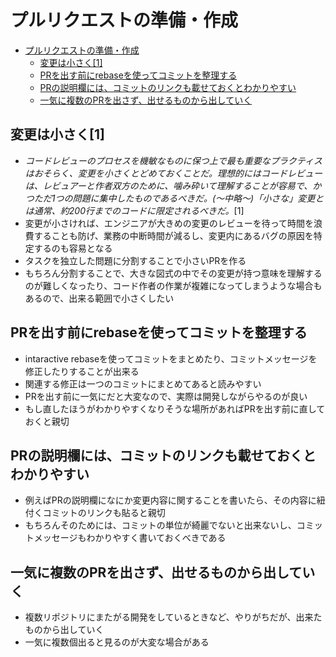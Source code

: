 # プルリクエストの準備・作成

- [プルリクエストの準備・作成](#プルリクエストの準備作成)
  - [変更は小さく\[1\]](#変更は小さく1)
  - [PRを出す前にrebaseを使ってコミットを整理する](#prを出す前にrebaseを使ってコミットを整理する)
  - [PRの説明欄には、コミットのリンクも載せておくとわかりやすい](#prの説明欄にはコミットのリンクも載せておくとわかりやすい)
  - [一気に複数のPRを出さず、出せるものから出していく](#一気に複数のprを出さず出せるものから出していく)


## 変更は小さく[1]

- *コードレビューのプロセスを機敏なものに保つ上で最も重要なプラクティスはおそらく、変更を小さくとどめておくことだ。理想的にはコードレビューは、レビュアーと作者双方のために、噛み砕いて理解することが容易で、かつただ1つの問題に集中したものであるべきだ。(〜中略〜)「小さな」変更とは通常、約200行までのコードに限定されるべきだ。*[1]
- 変更が小さければ、エンジニアが大きめの変更のレビューを待って時間を浪費することも防げ、業務の中断時間が減るし、変更内にあるバグの原因を特定するのも容易となる
- タスクを独立した問題に分割することで小さいPRを作る
- もちろん分割することで、大きな図式の中でその変更が持つ意味を理解するのが難しくなったり、コード作者の作業が複雑になってしまうような場合もあるので、出来る範囲で小さくしたい

## PRを出す前にrebaseを使ってコミットを整理する

- intaractive rebaseを使ってコミットをまとめたり、コミットメッセージを修正したりすることが出来る
- 関連する修正は一つのコミットにまとめてあると読みやすい
- PRを出す前に一気にだと大変なので、実際は開発しながらやるのが良い
- もし直したほうがわかりやすくなりそうな場所があればPRを出す前に直しておくと親切

## PRの説明欄には、コミットのリンクも載せておくとわかりやすい

- 例えばPRの説明欄になにか変更内容に関することを書いたら、その内容に紐付くコミットのリンクも貼ると親切
- もちろんそのためには、コミットの単位が綺麗でないと出来ないし、コミットメッセージもわかりやすく書いておくべきである

## 一気に複数のPRを出さず、出せるものから出していく

- 複数リポジトリにまたがる開発をしているときなど、やりがちだが、出来たものから出していく
- 一気に複数個出ると見るのが大変な場合がある
